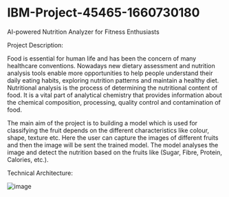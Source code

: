 # IBM-Project-45465-1660730180
AI-powered Nutrition Analyzer for Fitness Enthusiasts

Project Description:

Food is essential for human life and has been the concern of many healthcare conventions. Nowadays new dietary assessment and nutrition analysis tools enable more opportunities to help people understand their daily eating habits, exploring nutrition patterns and maintain a healthy diet. Nutritional analysis is the process of determining the nutritional content of food. It is a vital part of analytical chemistry that provides information about the chemical composition, processing, quality control and contamination of food.
 
The main aim of the project is to building a model which is used for classifying the fruit depends on the different characteristics like colour, shape, texture etc. Here the user can capture the images of different fruits and then the image will be sent the trained model. The model analyses the image and detect the nutrition based on the fruits like (Sugar, Fibre, Protein, Calories, etc.).

 
Technical Architecture:

![image](https://user-images.githubusercontent.com/114639920/198814262-1353775e-c7aa-45f6-a62b-317e63c3bb1d.png)
